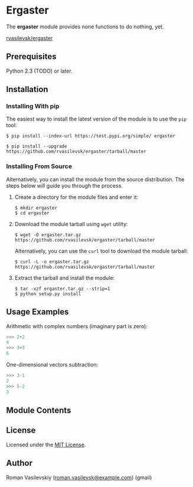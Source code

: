# Ergaster


The **ergaster** module provides none functions to do nothing, yet.

[rvasilevsk/ergaster](https://github.com/rvasilevsk/ergaster)

## Prerequisites

Python 2.3 (TODO) or later.

## Installation

### Installing With pip

The easiest way to install the latest version of the module is to use the `pip` tool:

```
$ pip install --index-url https://test.pypi.org/simple/ ergaster
```

```
$ pip install --upgrade https://github.com/rvasilevsk/ergaster/tarball/master
```
### Installing From Source

Alternatively, you can install the module from the source distribution. The steps below will guide you through the process.


 1. Create a directory for the module files and enter it:

    ```
    $ mkdir ergaster
    $ cd ergaster
    ```

 2. Download the module tarball using `wget` utility:

    ```
    $ wget -O ergaster.tar.gz https://github.com/rvasilevsk/ergaster/tarball/master
    ```

    Alternatively, you can use the `curl` tool to download the module tarball:

    ```
    $ curl -L -o ergaster.tar.gz https://github.com/rvasilevsk/ergaster/tarball/master
    ```

 3. Extract the tarball and install the module:

    ```
    $ tar -xzf ergaster.tar.gz --strip=1
    $ python setup.py install
    ```
## Usage Examples

Arithmetic with complex numbers (imaginary part is zero):

```python
>>> 2+2
4
>>> 3+3
6
```

One-dimensional vectors subtraction:
```python
>>> 3-1
2
>>> 5-2
3
```

## Module Contents

## License

Licensed under the [MIT License]().

## Author

Roman Vasilevskiy (roman.vasilevsk@example.com) (gmail)
